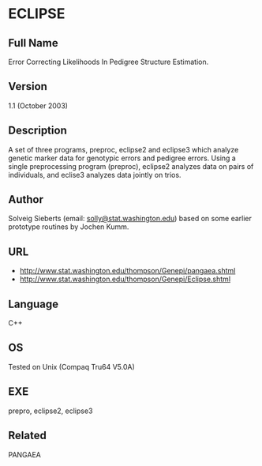 # ECLIPSE

## Full Name
Error Correcting Likelihoods In Pedigree Structure Estimation.

## Version
1.1 (October 2003)

## Description
A set of three programs, preproc, eclipse2 and eclipse3 which analyze genetic marker data for genotypic errors and pedigree errors. Using a single preprocessing program (preproc), eclipse2 analyzes data on pairs of individuals, and eclise3 analyzes data jointly on trios.

## Author
Solveig Sieberts (email: solly@stat.washington.edu) based on some earlier prototype routines by Jochen Kumm.

## URL
* http://www.stat.washington.edu/thompson/Genepi/pangaea.shtml
* http://www.stat.washington.edu/thompson/Genepi/Eclipse.shtml

## Language
C++

## OS
Tested on Unix (Compaq Tru64 V5.0A)

## EXE
prepro, eclipse2, eclipse3

## Related
PANGAEA